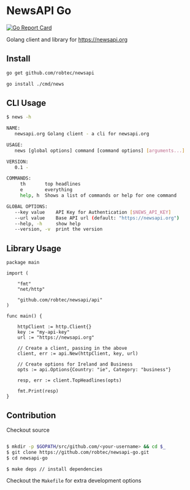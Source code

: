 # NewsAPI Go

[![Go Report Card](https://goreportcard.com/badge/github.com/robtec/newsapi-go)](https://goreportcard.com/report/github.com/robtec/newsapi-go)

Golang client and library for https://newsapi.org

## Install

```bash
go get github.com/robtec/newsapi

go install ./cmd/news
```

## CLI Usage

```bash
$ news -h

NAME:
   newsapi.org Golang client - a cli for newsapi.org

USAGE:
   news [global options] command [command options] [arguments...]

VERSION:
   0.1 - 

COMMANDS:
     th       top headlines
     e        everything
     help, h  Shows a list of commands or help for one command

GLOBAL OPTIONS:
   --key value    API Key for Authentication [$NEWS_API_KEY]
   --url value    Base API url (default: "https://newsapi.org")
   --help, -h     show help
   --version, -v  print the version
```


## Library Usage

```golang
package main

import (

	"fmt"
	"net/http"

	"github.com/robtec/newsapi/api"
)

func main() {

    httpClient := http.Client{}
    key := "my-api-key"
    url := "https://newsapi.org"

    // Create a client, passing in the above
    client, err := api.New(httpClient, key, url)

    // Create options for Ireland and Business
    opts := api.Options{Country: "ie", Category: "business"}

    resp, err := client.TopHeadlines(opts)

    fmt.Print(resp)
}
```

## Contribution

Checkout source

```bash

$ mkdir -p $GOPATH/src/github.com/<your-username> && cd $_
$ git clone https://github.com/robtec/newsapi-go.git
$ cd newsapi-go

$ make deps // install dependencies
```

Checkout the `Makefile` for extra development options